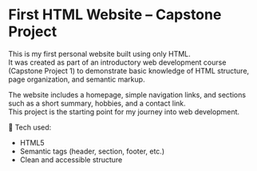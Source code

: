 # First HTML Website – Capstone Project

This is my first personal website built using only HTML.  
It was created as part of an introductory web development course (Capstone Project 1) to demonstrate basic knowledge of HTML structure, page organization, and semantic markup.

The website includes a homepage, simple navigation links, and sections such as a short summary, hobbies, and a contact link.  
This project is the starting point for my journey into web development.

📁 Tech used:  
- HTML5  
- Semantic tags (header, section, footer, etc.)  
- Clean and accessible structure
